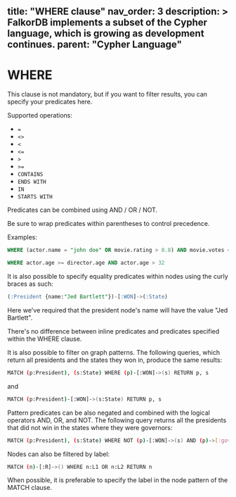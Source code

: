 title: "WHERE clause"
nav_order: 3
description: >
    FalkorDB implements a subset of the Cypher language, which is growing as development continues.
parent: "Cypher Language"
---

# WHERE

This clause is not mandatory, but if you want to filter results, you can specify your predicates here.

Supported operations:

* `=`
* `<>`
* `<`
* `<=`
* `>`
* `>=`
* `CONTAINS`
* `ENDS WITH`
* `IN`
* `STARTS WITH`

Predicates can be combined using AND / OR / NOT.

Be sure to wrap predicates within parentheses to control precedence.

Examples:

```sql
WHERE (actor.name = "john doe" OR movie.rating > 8.8) AND movie.votes <= 250)
```

```sql
WHERE actor.age >= director.age AND actor.age > 32
```

It is also possible to specify equality predicates within nodes using the curly braces as such:

```sql
(:President {name:"Jed Bartlett"})-[:WON]->(:State)
```

Here we've required that the president node's name will have the value "Jed Bartlett".

There's no difference between inline predicates and predicates specified within the WHERE clause.

It is also possible to filter on graph patterns. The following queries, which return all presidents and the states they won in, produce the same results:

```sh
MATCH (p:President), (s:State) WHERE (p)-[:WON]->(s) RETURN p, s
```

and

```sh
MATCH (p:President)-[:WON]->(s:State) RETURN p, s
```

Pattern predicates can be also negated and combined with the logical operators AND, OR, and NOT. The following query returns all the presidents that did not win in the states where they were governors:

```sh
MATCH (p:President), (s:State) WHERE NOT (p)-[:WON]->(s) AND (p)->[:governor]->(s) RETURN p, s
```

Nodes can also be filtered by label:

```sh
MATCH (n)-[:R]->() WHERE n:L1 OR n:L2 RETURN n 
```

When possible, it is preferable to specify the label in the node pattern of the MATCH clause.
